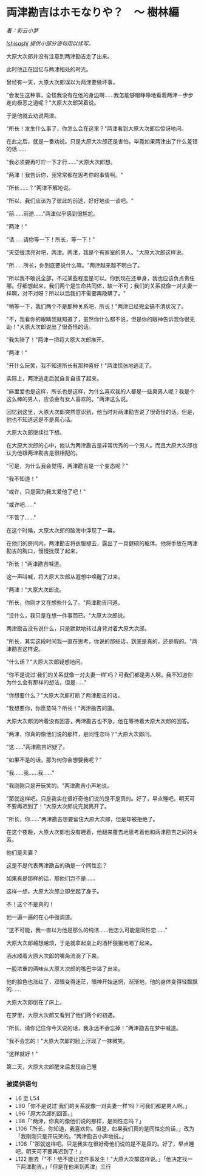 # 両津勘吉はホモなりや？　〜 樹林編
_著：彩云小梦_

_[Ishisashi](https://github.com/mrhso) 提供小部分语句用以续写。_

大原大次郎并没有注意到两津勘吉走了出来。

此时他正在回忆与两津相处的时光。

曾经有一天，大原大次郎误以为两津要做坏事。

"会发生这种事，全怪我没有在他的身边啊......我怎能够眼睁睁地看着两津一步步走向极恶之道呢？"大原大次郎哭着说。

于是他就去劝说两津。

"所长！发生什么事了，你怎么会在这里？"两津看到大原大次郎后惊讶地问。

在此之后，就是一番劝说。只是大原大次郎还是害怕，毕竟如果两津出了什么差错的话......

"我必须要再叮咛一下才行......"大原大次郎想。

"两津！我告诉你，我常常都在思考你的事情啊。"

"所长......？"两津不解地说。

"所以，我们应该为了彼此的前途，好好地谈一谈吧。"

"前......前途......"两津似乎感到很尴尬。

"两津！"

"请......请你等一下！所长，等一下！"

"天空很漂亮对吧，两津。两津，我是个有家室的男人。"大原大次郎这样说。

"所......所长，你到底要说什么嘛。"两津越来越不明白了。

"所以我不敢说全部，不过某些程度是可以。你到现在还单身，我也应该负点责任哪。仔细想起来，我们两个是生命共同体，缺一不可；我们的关系就像一对夫妻一样啊，对不对呀？所以以后我们不需要再隐瞒了。"

"稍等一下，我们两个不是那种关系吧，所长！"两津已经完全搞不清状况了。

"不，我看你的眼睛我就知道了，虽然你什么都不说，但是你的眼神告诉我你很无助！"大原大次郎说出了很奇怪的话。

"我失陪了！"两津一把将大原大次郎推开。

"两津！"

"开什么玩笑，我不知道所长有那种喜好！"两津慌张地逃走了。

实际上，两津逃走后就自言自语了起来。

"麻里爱也是这样，所长也是这样，为什么喜欢我的人都是一些臭男人呢？我是个这么棒的男人，应该会有女人喜欢的。"两津这么说。

回忆到这里，大原大次郎突然意识到，他当时对两津勘吉说了很奇怪的话。但是，他也不知道这是不是真心话。

大原大次郎继续往下想。

在大原大次郎的心中，他认为两津勘吉是非常优秀的一个男人。而且大原大次郎也认为他跟两津勘吉是很相配的。

"可是，为什么我会觉得，两津勘吉是一个变态呢？"

"我不知道！"

"或许，只是因为我太爱他了吧！"

"或许吧......"

"不管了......"

在这个时候，大原大次郎的脑海中浮现了一幕。

在他们的房间内，两津勘吉将衣服褪去，露出了一具健硕的躯体。他将手放在两津勘吉的胸口，慢慢抚摸了起来。

"所长！"两津勘吉喊道。

这一声叫喊，将大原大次郎从遐想中唤醒了过来。

"两津！"大原大次郎说。

"所长，你刚才又在想些什么了。"两津勘吉问道。

"没什么，我只是在想一件事而已。"大原大次郎说。

两津勘吉没有说什么，只是默默地转过身背对着大原大次郎。

"所长，其实这段时间我一直在思考，你说的那些话，到底是真的，还是假的。"两津勘吉这样说。

"什么话？"大原大次郎疑惑地问。

"你不是说过'我们的关系就像一对夫妻一样'吗？可我们都是男人啊。我不知道你为什么会有那样的想法，但是......"

"你想要什么？"大原大次郎打断了两津勘吉的话。

"我想要你，你愿意吗？所长！"两津勘吉问道。

大原大次郎沉吟着没有回答，两津勘吉也不急，他在等待着大原大次郎的回答。

"两津，你真的像他们说的那样，是同性恋吗？"大原大次郎问。

"这......"两津勘吉迟疑了。

"如果不是的话，那为何你会想要我呢？"

"我......我......我......"

"我刚刚只是开玩笑的。"两津勘吉小声地说。

"那就这样吧。只是我实在很好奇他们说的是不是真的。好了，早点睡吧，明天可不要再迟到了！"大原大次郎说完就离开了。

"所长，你......"两津勘吉想要留住大原大次郎，但是却被拒绝了。

在这个夜晚，大原大次郎也没有睡着，他翻来覆去地思考着他和两津勘吉之间的关系。

他们是夫妻？

这是不是代表两津勘吉的确是一个同性恋？

如果真是那样的话，那他们岂不是......

这样一想，大原大次郎立即坐起了身子。

不！这个不是真的！

他一遍一遍的在心中强调道。

"这不可能，我一直以为他是那么的纯洁......他怎么可能是同性恋......"

大原大次郎越想越烦，于是就拿起桌上的酒杯狠狠地喝了起来。

酒水顺着大原大次郎的嘴角流淌了下来。

一股浓重的酒味从大原大次郎的嘴巴中溢了出来。

他的脸色也涨红了，双眼变得迷茫，眼神开始迷惘，渐渐地，他的身体变得轻飘飘的......

大原大次郎倒在了床上。

在梦里，大原大次郎又看到了他们两个的初遇。

"所长，请你记住你今天说的话，我永远不会忘掉！"两津勘吉在梦中喊道。

"我不会忘的！"大原大次郎的脸上浮现了一抹微笑。

"这样就好！"

第二天，大原大次郎醒来后发现自己睡

### 被提供语句
- L6 至 L54
- L90「你不是说过'我们的关系就像一对夫妻一样'吗？可我们都是男人啊。」
- L96「原大次郎的回答。」
- L98「"两津，你真的像他们说的那样，是同性恋吗？」
- L106「所长，你知道，我喜欢你。但是，如果我们真的是同性恋的话，」改为「我刚刚只是开玩笑的。"两津勘吉小声地说。」
- L108「"那就这样吧。只是我实在很好奇他们说的是不是真的。好了，早点睡吧，明天可不要再迟到了！」
- L122 删去「"不！绝不能让这件事发生！"大原大次郎这样说。」「他决定找一下两津勘吉。」「但是在他来到两津」三行
